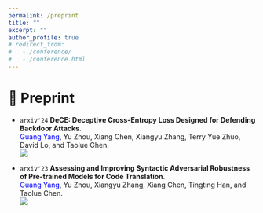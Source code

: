 ```yaml
---
permalink: /preprint
title: ""
excerpt: ""
author_profile: true
# redirect_from: 
#   - /conference/
#   - /conference.html
---
```

<span class='anchor' id='preprint'></span>

# 📰 Preprint

- ``arxiv'24`` **DeCE: Deceptive Cross-Entropy Loss Designed for Defending Backdoor Attacks**.  
  <span style="color:blue">Guang Yang</span>, Yu Zhou, Xiang Chen, Xiangyu Zhang, Terry Yue Zhuo, David Lo, and Taolue Chen.  
  [![](https://img.shields.io/badge/arXiv-2407.08956-b31b1b.svg)](https://arxiv.org/abs/2407.08956) 

- ``arxiv'23`` **Assessing and Improving Syntactic Adversarial Robustness of Pre-trained Models for Code Translation**.  
  <span style="color:blue">Guang Yang</span>, Yu Zhou, Xiangyu Zhang, Xiang Chen, Tingting Han, and Taolue Chen.  
    [![](https://img.shields.io/badge/arXiv-2310.18587-b31b1b.svg)](https://arxiv.org/abs/2310.18587) 
